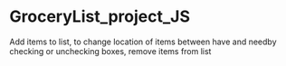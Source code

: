 # GroceryList_project_JS
Add items to list, to change location of items between have and needby checking or unchecking boxes, remove items from list
